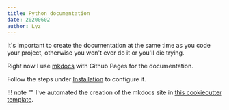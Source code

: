 ```yaml
---
title: Python documentation
date: 20200602
author: Lyz
---
```


It's important to create the documentation at the same time as you code your
project, otherwise you won't ever do it or you'll die trying.

Right now I use [mkdocs](mkdocs.md) with Github Pages for the documentation.

Follow the steps under [Installation](mkdocs.md#installation) to configure it.

!!! note ""
    I've automated the creation of the mkdocs site in [this cookiecutter
    template](https://github.com/lyz-code/cookiecutter-python-project).
